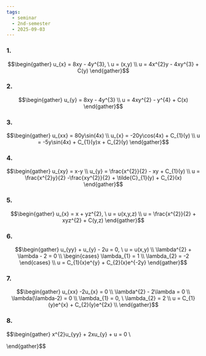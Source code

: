 ```yaml
---
tags:
  - seminar
  - 2nd-semester
  - 2025-09-03
---
```


### 1.

$$\begin{gather}
u_{x} = 8xy - 4y^{3}, \ u = (x,y) \\
u = 4x^{2}y - 4xy^{3} + C(y)
\end{gather}$$

### 2.

$$\begin{gather}
u_{y} = 8xy - 4y^{3} \\
u = 4xy^{2} - y^{4} + C(x)
\end{gather}$$

### 3. 

$$\begin{gather}
u_{xx} = 80y\sin(4x) \\
u_{x} = -20y\cos(4x) + C_{1}(y) \\
u = -5y\sin(4x) + C_{1}(y)x + C_{2}(y)
\end{gather}$$

### 4.

$$\begin{gather}
u_{xy} = x-y \\
u_{y} = \frac{x^{2}}{2} - xy + C_{1}(y) \\
u = \frac{x^{2}y}{2} -\frac{xy^{2}}{2} + \tilde{C}_{1}(y) + C_{2}(x)
\end{gather}$$

### 5.

$$\begin{gather}
u_{x} = x + yz^{2}, \ u = u(x,y,z) \\
u = \frac{x^{2}}{2} + xyz^{2} + C(y,z)
\end{gather}$$

### 6.

$$\begin{gather}
u_{yy} + u_{y} - 2u = 0, \ u = u(x,y) \\
\lambda^{2} + \lambda - 2 = 0 \\
\begin{cases}
\lambda_{1} = 1 \\
\lambda_{2} = -2
\end{cases} \\
u = C_{1}(x)e^{y} + C_{2}(x)e^{-2y}
\end{gather}$$

### 7.

$$\begin{gather}
u_{xx} -2u_{x} = 0 \\
\lambda^{2} - 2\lambda = 0 \\
\lambda(\lambda-2) = 0 \\
\lambda_{1} = 0, \ \lambda_{2} = 2 \\
u = C_{1}(y)e^{x} + C_{2}(y)e^{2x} \\
\end{gather}$$

### 8.

$$\begin{gather}
x^{2}u_{yy} + 2xu_{y} + u = 0 \\

\end{gather}$$